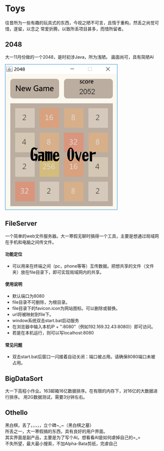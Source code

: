 # Toys

往昔所为一些有趣的玩具式的东西，今视之陋不可言，且惰于重构，然丢之尚觉可惜，遂留，以念之
常爱折腾，以致所丢项目甚多，而惜所留者。

## 2048
大一11月份做的一个2048，是时初涉Java，所为浅陋。
画面尚可，具有简陋AI

![2048](https://github.com/omsfuk/toys/blob/master/_2048/screenshot.PNG?raw=true "2048")

## FileServer
一个简单的web文件服务器。大一寒假无聊时搞得一个工具，主要是想通过局域网在手机和电脑之间传文件。
#### 功能定位
* 可以用来在终端之间（pc，phone等等）互传数据。把想共享的文件（文件夹）放在file目录下，即可实现局域网内的共享。

#### 使用说明
* 默认端口为8080
* file目录不可删除，为根目录。
* file目录下的favicon.icon为网站图标。可以删除或替换。
* url将被映射到file下。
* window系统双击start.bat启动服务
* 在浏览器中输入本机IP + ":8080"（例如192.169.32.43:8080)）即可访问。
* 若是在本机运行，则可以写localhost:8080

#### 常见问题
* 双击start.bat后窗口一闪接着自动关闭：端口被占用。请确保8080端口未被占用。

## BigDataSort
大一下高程小作业。163邮箱16亿数据排序。在有限的内存下，对16亿的大数据进行排序。
用2G数据测试，需要3分钟左右。


## Othello
黑白棋，丢了。，，，，立个碑~\_~（黑白棋之墓）  
所丢之一，大一寒假搞的东西，具有良好的用户界面。  
其实界面是副产品，主要是为了写个AI。想看看AI是如何虐掉自己的=\_=    
不失所望，最大最小搜索，不加Alpha-Bata剪纸，完虐自己  
